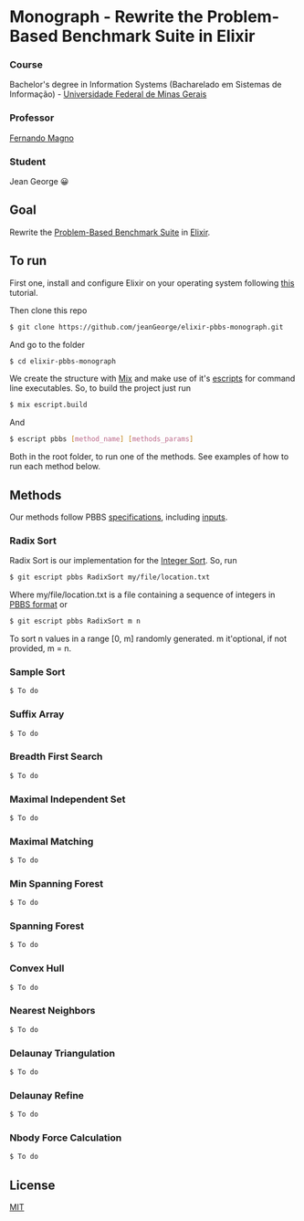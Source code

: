 # Monograph - Rewrite the Problem-Based Benchmark Suite in Elixir
### Course
Bachelor's degree in Information Systems (Bacharelado em Sistemas de Informação) - [Universidade Federal de Minas Gerais](https://ufmg.br/)

### Professor 
[Fernando Magno](https://homepages.dcc.ufmg.br/~fernando/)

### Student
Jean George 😀

## Goal

Rewrite the [Problem-Based Benchmark Suite](https://www.cs.cmu.edu/~pbbs/benchmarks.html) in [Elixir](https://elixir-lang.org/).


## To run
First one, install and configure Elixir on your operating system following [this](https://elixir-lang.org/install.html) tutorial.

Then clone this repo
```bash
$ git clone https://github.com/jeanGeorge/elixir-pbbs-monograph.git
```
And go to the folder
```bash
$ cd elixir-pbbs-monograph
```
We create the structure with [Mix](https://hexdocs.pm/mix/Mix.html) and make use of it's [escripts](https://hexdocs.pm/mix/master/Mix.Tasks.Escript.Build.html) for command line executables. So, to build the project just run
```bash
$ mix escript.build
```
And
```bash
$ escript pbbs [method_name] [methods_params]
```
Both in the root folder, to run one of the methods. See examples of how to run each method below.

## Methods
Our methods follow PBBS [specifications](https://www.cs.cmu.edu/~pbbs/benchmarks.html), including [inputs](https://www.cs.cmu.edu/~pbbs/inputs.html).

### Radix Sort
Radix Sort is our implementation for the [Integer Sort](https://www.cs.cmu.edu/~pbbs/benchmarks/integerSort.html). So, run
```bash
$ git escript pbbs RadixSort my/file/location.txt
```
Where my/file/location.txt is a file containing a sequence of integers in [PBBS format](https://www.cs.cmu.edu/~pbbs/benchmarks/sequenceIO.html) or
```bash
$ git escript pbbs RadixSort m n
```
To sort n values in a range [0, m] randomly generated. m it'optional, if not provided, m = n.

### Sample Sort
```bash
$ To do
````

### Suffix Array
```bash
$ To do
````

### Breadth First Search
```bash
$ To do
````

### Maximal Independent Set
```bash
$ To do
````

### Maximal Matching
```bash
$ To do
````

### Min Spanning Forest
```bash
$ To do
````

### Spanning Forest
```bash
$ To do
````

### Convex Hull
```bash
$ To do
````

### Nearest Neighbors
```bash
$ To do
````

### Delaunay Triangulation
```bash
$ To do
````

### Delaunay Refine
```bash
$ To do
````

### Nbody Force Calculation
```bash
$ To do
````

## License

[MIT](LICENSE)
